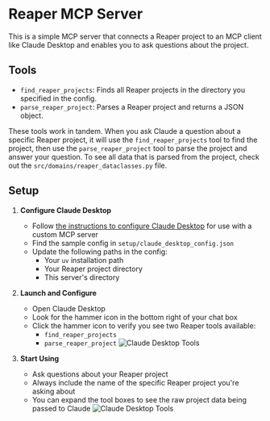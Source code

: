 # Reaper MCP Server

This is a simple MCP server that connects a Reaper project to an MCP client like Claude Desktop and enables you to ask questions about the project.

## Tools

- `find_reaper_projects`: Finds all Reaper projects in the directory you specified in the config.
- `parse_reaper_project`: Parses a Reaper project and returns a JSON object.

These tools work in tandem. When you ask Claude a question about a specific Reaper project, it will use the `find_reaper_projects` tool to find the project, then use the `parse_reaper_project` tool to parse the project and answer your question. To see all data that is parsed from the project, check out the `src/domains/reaper_dataclasses.py` file.

## Setup

1. **Configure Claude Desktop**
   - Follow [the instructions to configure Claude Desktop](https://modelcontextprotocol.io/quickstart/server#core-mcp-concepts) for use with a custom MCP server
   - Find the sample config in `setup/claude_desktop_config.json`
   - Update the following paths in the config:
     - Your `uv` installation path
     - Your Reaper project directory
     - This server's directory

2. **Launch and Configure**
   - Open Claude Desktop
   - Look for the hammer icon in the bottom right of your chat box
   - Click the hammer icon to verify you see two Reaper tools available:
     - `find_reaper_projects`
     - `parse_reaper_project`
   ![Claude Desktop Tools](./docs/claude-desktop-tools.png)

3. **Start Using**
   - Ask questions about your Reaper project
   - Always include the name of the specific Reaper project you're asking about
   - You can expand the tool boxes to see the raw project data being passed to Claude
   ![Claude Desktop Tools](./docs/example-question.png)
